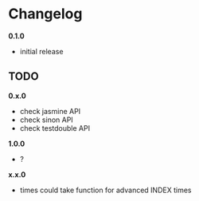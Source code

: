 # Changelog

**0.1.0**

*   initial release

## TODO

**0.x.0**

*   check jasmine API
*   check sinon API
*   check testdouble API

**1.0.0**

*   ?

**x.x.0**

*   times could take function for advanced INDEX times
